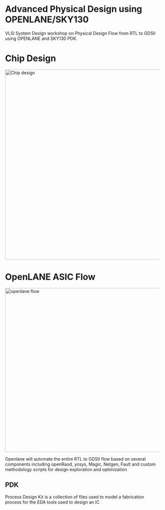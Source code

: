 # Advanced Physical Design using OPENLANE/SKY130
VLSI System Design workshop on Physical Design Flow from RTL to GDSII using OPENLANE and SKY130 PDK.
# Chip Design
<img width="617" alt="Chip design" src="https://user-images.githubusercontent.com/72096419/105984549-4b679900-60c0-11eb-91ff-c1f901c42d2c.png">



# OpenLANE ASIC Flow
<img width="532" alt="openlane flow" src="https://user-images.githubusercontent.com/72096419/105984775-9b466000-60c0-11eb-9cf9-a217bd37b9a1.png">

Openlane will automate the entire RTL to GDSII flow based on several components including openRaod, yosys, Magic, Netgen, Fault and custom methodology scripts for design exploration and optimization

## PDK
Process Design Kit is a collection of files used to model a fabrication process for the EDA tools used to design an IC

